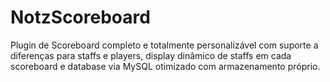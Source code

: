 # NotzScoreboard
Plugin de Scoreboard completo e totalmente personalizável com suporte a diferenças para staffs e players, display dinâmico de staffs em cada scoreboard e database via MySQL otimizado com armazenamento próprio.
